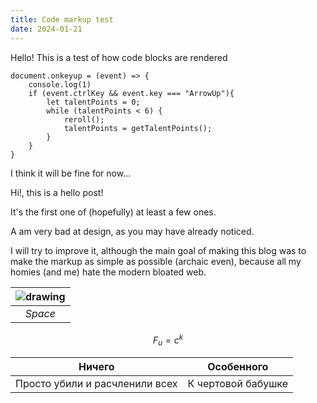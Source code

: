 ```yaml
---
title: Code markup test
date: 2024-01-21
---
```


Hello! This is a test of how code blocks are rendered

```
document.onkeyup = (event) => {
    console.log(1)
    if (event.ctrlKey && event.key === "ArrowUp"){
        let talentPoints = 0;
        while (talentPoints < 6) {
            reroll();
            talentPoints = getTalentPoints();
        }
    }
}
```

I think it will be fine for now...

Hi!, this is a hello post!

It's the first one of (hopefully) at least a few ones.

A am very bad at design, as you may have already noticed.

I will try to improve it, although the main goal of making this blog was to make the markup as simple as possible (archaic even), because all my homies (and me) hate the modern bloated web.

| <img src="https://i.stack.imgur.com/NEext.jpg" alt="drawing" style="max-width:300px"/> |
| :------------------------------------------------------------------------------------: |
|                                        _Space_                                         |

$$ F_u = c^k $$

| Ничего                         | Особенного         |
| ------------------------------ | ------------------ |
| Просто убили и расчленили всех | К чертовой бабушке |
